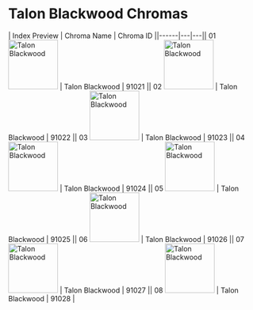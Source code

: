 # Talon Blackwood Chromas

| Index  Preview | Chroma Name | Chroma ID ||------|---|---|| 01  <img src='https://raw.communitydragon.org/latest/plugins/rcp-be-lol-game-data/global/default/v1/champion-chroma-images/91/91021.png' alt='Talon Blackwood' width='100'> | Talon Blackwood | 91021 || 02  <img src='https://raw.communitydragon.org/latest/plugins/rcp-be-lol-game-data/global/default/v1/champion-chroma-images/91/91022.png' alt='Talon Blackwood' width='100'> | Talon Blackwood | 91022 || 03  <img src='https://raw.communitydragon.org/latest/plugins/rcp-be-lol-game-data/global/default/v1/champion-chroma-images/91/91023.png' alt='Talon Blackwood' width='100'> | Talon Blackwood | 91023 || 04  <img src='https://raw.communitydragon.org/latest/plugins/rcp-be-lol-game-data/global/default/v1/champion-chroma-images/91/91024.png' alt='Talon Blackwood' width='100'> | Talon Blackwood | 91024 || 05  <img src='https://raw.communitydragon.org/latest/plugins/rcp-be-lol-game-data/global/default/v1/champion-chroma-images/91/91025.png' alt='Talon Blackwood' width='100'> | Talon Blackwood | 91025 || 06  <img src='https://raw.communitydragon.org/latest/plugins/rcp-be-lol-game-data/global/default/v1/champion-chroma-images/91/91026.png' alt='Talon Blackwood' width='100'> | Talon Blackwood | 91026 || 07  <img src='https://raw.communitydragon.org/latest/plugins/rcp-be-lol-game-data/global/default/v1/champion-chroma-images/91/91027.png' alt='Talon Blackwood' width='100'> | Talon Blackwood | 91027 || 08  <img src='https://raw.communitydragon.org/latest/plugins/rcp-be-lol-game-data/global/default/v1/champion-chroma-images/91/91028.png' alt='Talon Blackwood' width='100'> | Talon Blackwood | 91028 |